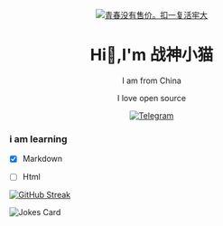 <div align="center">

[![青春没有售价。扣一复活牢大](https://readme-typing-svg.demolab.com?font=Fira+Code&pause=1000&center=true&random=false&width=435&lines=%E9%9D%92%E6%98%A5%E6%B2%A1%E6%9C%89%E5%94%AE%E4%BB%B7%E3%80%82%E6%89%A3%E4%B8%80%E5%A4%8D%E6%B4%BB%E7%89%A2%E5%A4%A7)](https://git.io/typing-svg)

# Hi👋,I'm 战神小猫

I am from China

I love open source

[![Telegram](https://img.shields.io/badge/Telegram-blue?style=for-the-badge&logo=Telegram&logoColor=white)](https://t.me/zhanshenxiaomao)

</div>

### i am learning

- [x] Markdown


- [ ]  Html

[![GitHub Streak](https://streak-stats.demolab.com?user=zhanshenxiaomao&theme=github-dark)](https://git.io/streak-stats)

![Jokes Card](https://readme-jokes.vercel.app/api)
